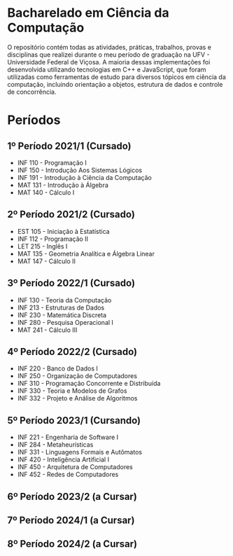 # Bacharelado em Ciência da Computação
O repositório contém todas as atividades, práticas, trabalhos, provas e disciplinas que realizei durante o meu período de graduação na UFV - Universidade Federal de Viçosa. A maioria dessas implementações foi desenvolvida utilizando tecnologias em C++ e JavaScript, que foram utilizadas como ferramentas de estudo para diversos tópicos em ciência da computação, incluindo orientação a objetos, estrutura de dados e controle de concorrência.

# Períodos  

## 1º Período 2021/1 (Cursado)
* INF 110 - Programação I
* INF 150 - Introdução Aos Sistemas Lógicos
* INF 191 - Introdução à Ciência da Computação
* MAT 131 - Introdução à Álgebra
* MAT 140 - Cálculo I

## 2º Período 2021/2 (Cursado)
* EST 105 - Iniciação à Estatística
* INF 112 - Programação II
* LET 215 - Inglês I
* MAT 135 - Geometria Analítica e Álgebra Linear
* MAT 147 - Cálculo II

## 3º Período 2022/1 (Cursado)
* INF 130 - Teoria da Computação
* INF 213 - Estruturas de Dados
* INF 230 - Matemática Discreta
* INF 280 - Pesquisa Operacional I
* MAT 241 - Cálculo III

## 4º Período 2022/2 (Cursado)
* INF 220 - Banco de Dados I
* INF 250 - Organização de Computadores
* INF 310 - Programação Concorrente e Distribuída
* INF 330 - Teoria e Modelos de Grafos
* INF 332 - Projeto e Análise de Algoritmos

## 5º Período 2023/1 (Cursando)
* INF 221 - Engenharia de Software I
* INF 284 - Metaheurísticas
* INF 331 - Linguagens Formais e Autômatos
* INF 420 - Inteligência Artificial I
* INF 450 - Arquitetura de Computadores
* INF 452 - Redes de Computadores

## 6º Período 2023/2 (a Cursar)

## 7º Período 2024/1 (a Cursar)

## 8º Período 2024/2 (a Cursar)
